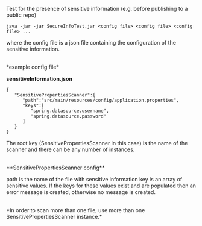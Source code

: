 Test for the presence of sensitive information (e.g. before publishing to a public repo)

```java -jar -jar SecureInfoTest.jar <config file> <config file> <config file> ...```

where the config file is a json file containing the configuration of the sensitive information.

<br>
*example config file*

**sensitiveInformation.json**
```
{
   "SensitivePropertiesScanner":{
      "path":"src/main/resources/config/application.properties",
      "keys":[
         "spring.datasource.username",
         "spring.datasource.password"
      ]
   }
}
```
The root key (SensitivePropertiesScanner in this case) is the name of the scanner and there can be any number of instances.

<br>
**SensitivePropertiesScanner config**

path is the name of the file with sensitive information
key is an array of sensitive values.  If the keys for these values exist and are populated then an error message is created, otherwise no message is created.

<br>
*In order to scan more than one file, use more than one SensitivePropertiesScanner instance.*

